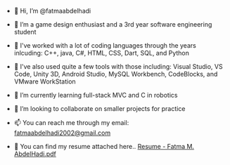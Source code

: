 - 👋 Hi, I’m @fatmaabdelhadi
- 👀 I’m a game design enthusiast and a 3rd year software engineering student
- 💪 I've worked with a lot of coding languages through the years inlcuding: C++, java, C#, HTML, CSS, Dart, SQL, and Python
- 🔧 I've also used quite a few tools with those including: Visual Studio, VS Code, Unity 3D, Android Studio, MySQL Workbench, CodeBlocks, and VMware WorkStation
- 🌱 I’m currently learning full-stack MVC and C in robotics
- 💞️ I’m looking to collaborate on smaller projects for practice
- 📫 You can reach me through my email: fatmaabdelhadi2002@gmail.com

- 📇 You can find my resume attached here.. [Resume - Fatma M. AbdelHadi.pdf](https://github.com/fatmaabdelhadi/fatmaabdelhadi/files/14031487/Resume.-.Fatma.M.AbdelHadi.pdf)
